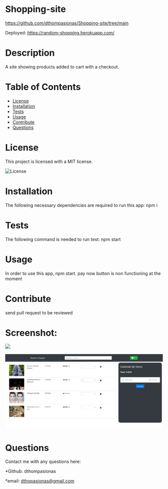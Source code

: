 # Shopping-site 

https://github.com/dthompasionas/Shopping-site/tree/main

Deployed: https://random-shopping.herokuapp.com/


# Description
A site showing products added to cart with a checkout.

# Table of Contents
* [License](#license) 
* [Installation](#installation)
* [Tests](#tests)
* [Usage](#usage)
* [Contribute](#contribute)
* [Questions](#questions)

# License 
This project is licensed with a MIT license.

![License](https://img.shields.io/badge/License-MIT-blue.svg)

# Installation
The following necessary dependencies are required to run this app: npm i  

# Tests
The following command is needed to run test: npm start

# Usage
In order to use this app, npm start. pay now button is non functioning at the moment

# Contribute
send pull request to be reviewed 

# Screenshot:

![](./src/assets/shopping-home.png)

![](./src/assets/shopping-cart.png)

# Questions
Contact me with any questions here:

*Github: dthompasionas

*email: dthopasionas@gmail.com 
